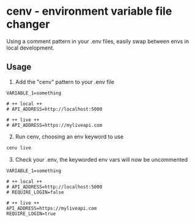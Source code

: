 # cenv - environment variable file changer

Using a comment pattern in your .env files, easily swap between envs in local development.

## Usage

1. Add the "cenv" pattern to your .env file
```.env
VARIABLE_1=something

# ++ local ++
# API_ADDRESS=http://localhost:5000

# ++ live ++
# API_ADDRESS=https://myliveapi.com
```

2. Run cenv, choosing an env keyword to use
```bash
cenv live
```

3. Check your .env, the keyworded env vars will now be uncommented
```.env
VARIABLE_1=something

# ++ local ++
# API_ADDRESS=http://localhost:5000
# REQUIRE_LOGIN=false

# ++ live ++
API_ADDRESS=https://myliveapi.com
REQUIRE_LOGIN=true
```
